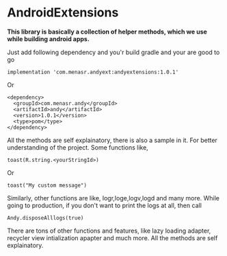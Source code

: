 # AndroidExtensions

<b>This library is basically a collection of helper methods, which we use while building android apps.</b>


Just add following dependency and you'r build gradle and your are good to go
```
implementation 'com.menasr.andyext:andyextensions:1.0.1'
```
Or
```
<dependency>
  <groupId>com.menasr.andy</groupId>
  <artifactId>andy</artifactId>
  <version>1.0.1</version>
  <type>pom</type>
</dependency>
```

All the methods are self explainatory, there is also a sample in it. For better understanding of the project. Some functions like,

```
toast(R.string.<yourStringId>)
```
Or
```
toast("My custom message")
```

Similarly, other functions are like, 
logr,loge,logv,logd and many more. While going to production, if you don't want to print the logs at all, then call
```
Andy.disposeAlllogs(true)
```

There are tons of other functions and features, like lazy loading adapter, recycler view intialization apapter and much more. All the methods are self explainatory.
